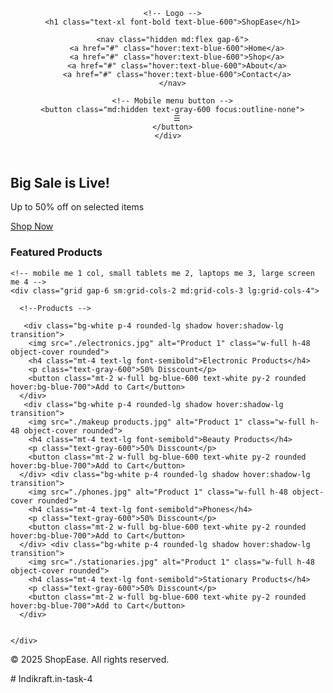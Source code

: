 <!DOCTYPE html>
<html lang="en">
<head>
  <meta charset="UTF-8" />
  <meta name="viewport" content="width=device-width, initial-scale=1.0" />
  <title>Shopping Site</title>
  <script src="https://cdn.tailwindcss.com"></script>
</head>
<body class="bg-gray-50 text-gray-900">

   
  <header class="bg-white shadow-md">
    <div class="container mx-auto flex items-center justify-between px-4 py-3">
      
      <!-- Logo -->
      <h1 class="text-xl font-bold text-blue-600">ShopEase</h1>
      
      <nav class="hidden md:flex gap-6">
        <a href="#" class="hover:text-blue-600">Home</a>
        <a href="#" class="hover:text-blue-600">Shop</a>
        <a href="#" class="hover:text-blue-600">About</a>
        <a href="#" class="hover:text-blue-600">Contact</a>
      </nav>
      
      <!-- Mobile menu button -->
      <button class="md:hidden text-gray-600 focus:outline-none">
        ☰
      </button>
    </div>
  </header>
  <section class="bg-blue-100 py-12 text-center">
    <h2 class="text-3xl md:text-4xl font-bold mb-4">Big Sale is Live!</h2>
    <p class="text-lg mb-6">Up to 50% off on selected items</p>
    <a href="#" class="bg-blue-600 text-white px-6 py-3 rounded-lg hover:bg-blue-700">Shop Now</a>
  </section>

  <!--Products section -->
  <section class="container mx-auto px-4 py-12">
    <h3 class="text-2xl font-semibold mb-6 text-center">Featured Products</h3>
    
    <!-- mobile me 1 col, small tablets me 2, laptops me 3, large screen me 4 -->
    <div class="grid gap-6 sm:grid-cols-2 md:grid-cols-3 lg:grid-cols-4">
      
      <!--Products -->
     
       <div class="bg-white p-4 rounded-lg shadow hover:shadow-lg transition">
        <img src="./electronics.jpg" alt="Product 1" class="w-full h-48 object-cover rounded">
        <h4 class="mt-4 text-lg font-semibold">Electronic Products</h4>
        <p class="text-gray-600">50% Disscount</p>
        <button class="mt-2 w-full bg-blue-600 text-white py-2 rounded hover:bg-blue-700">Add to Cart</button>
      </div>
       <div class="bg-white p-4 rounded-lg shadow hover:shadow-lg transition">
        <img src="./makeup products.jpg" alt="Product 1" class="w-full h-48 object-cover rounded">
        <h4 class="mt-4 text-lg font-semibold">Beauty Products</h4>
        <p class="text-gray-600">50% Disscount</p>
        <button class="mt-2 w-full bg-blue-600 text-white py-2 rounded hover:bg-blue-700">Add to Cart</button>
      </div> <div class="bg-white p-4 rounded-lg shadow hover:shadow-lg transition">
        <img src="./phones.jpg" alt="Product 1" class="w-full h-48 object-cover rounded">
        <h4 class="mt-4 text-lg font-semibold">Phones</h4>
        <p class="text-gray-600">50% Disscount</p>
        <button class="mt-2 w-full bg-blue-600 text-white py-2 rounded hover:bg-blue-700">Add to Cart</button>
      </div> <div class="bg-white p-4 rounded-lg shadow hover:shadow-lg transition">
        <img src="./stationaries.jpg" alt="Product 1" class="w-full h-48 object-cover rounded">
        <h4 class="mt-4 text-lg font-semibold">Stationary Products</h4>
        <p class="text-gray-600">50% Disscount</p>
        <button class="mt-2 w-full bg-blue-600 text-white py-2 rounded hover:bg-blue-700">Add to Cart</button>
      </div>

     
    </div>
  </section>

  <!--neeche ka hissa -->
  <footer class="bg-gray-800 text-white py-6 text-center">
    <p>&copy; 2025 ShopEase. All rights reserved.</p>
  </footer>

</body>
</html># Indikraft.in-task-4
